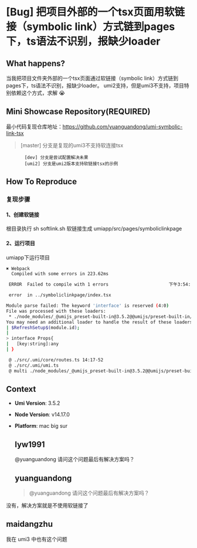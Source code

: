 # [Bug] 把项目外部的一个tsx页面用软链接（symbolic link）方式链到pages下，ts语法不识别，报缺少loader

## What happens?

当我把项目文件夹外部的一个tsx页面通过软链接（symbolic link）方式链到pages下，ts语法不识别，报缺少loader。
umi2支持，但是umi3不支持，项目特别依赖这个方式，求解 😭

## Mini Showcase Repository(REQUIRED)

最小代码复现仓库地址：https://github.com/yuanguandong/umi-symbolic-link-tsx

> [master] 分支是复现的umi3不支持软连接tsx

           [dev] 分支是尝试配置解决未果
           [umi2] 分支是umi2版本支持软链接tsx的示例

## How To Reproduce

### 复现步骤

#### 1、创建软链接

根目录执行 sh softlink.sh
软链接生成 umiapp/src/pages/symboliclinkpage

#### 2、运行项目

umiapp下运行项目

```bash
✖ Webpack
  Compiled with some errors in 223.62ms

 ERROR  Failed to compile with 1 errors                       下午3:54:07

 error  in ../symboliclinkpage/index.tsx

Module parse failed: The keyword 'interface' is reserved (4:0)
File was processed with these loaders:
 * ./node_modules/_@umijs_preset-built-in@3.5.2@@umijs/preset-built-in/bundled/@pmmmwh/react-refresh-webpack-plugin/loader/index.js
You may need an additional loader to handle the result of these loaders.
| $RefreshSetup$(module.id);
|
> interface Props{
|   [key:string]:any
| }

 @ ./src/.umi/core/routes.ts 14:17-52
 @ ./src/.umi/umi.ts
 @ multi ./node_modules/_@umijs_preset-built-in@3.5.2@@umijs/preset-built-in/bundled/@pmmmwh/react-refresh-webpack-plugin/client/ReactRefreshEntry.js ./src/.umi/umi.ts
```

## Context

- **Umi Version**: 3.5.2
- **Node Version**: v14.17.0
- **Platform**: mac big sur

  ## lyw1991

  @yuanguandong 请问这个问题最后有解决方案吗？

  ## yuanguandong

  > @yuanguandong 请问这个问题最后有解决方案吗？

没有，解决方案就是不使用软链接了

## maidangzhu

我在 umi3 中也有这个问题
